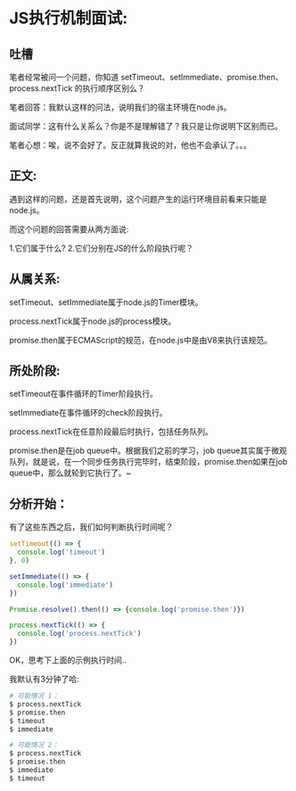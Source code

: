 # JS执行机制面试:

## 吐槽

笔者经常被问一个问题，你知道 setTimeout、setImmediate、promise.then、process.nextTick 的执行顺序区别么？

笔者回答：我默认这样的问法，说明我们的宿主环境在node.js。

面试同学：这有什么关系么？你是不是理解错了？我只是让你说明下区别而已。

笔者心想：唉，说不会好了。反正就算我说的对，他也不会承认了。。。

## 正文:

遇到这样的问题，还是首先说明，这个问题产生的运行环境目前看来只能是node.js。

而这个问题的回答需要从两方面说:

1.它们属于什么?
2.它们分别在JS的什么阶段执行呢？

## 从属关系:

setTimeout、setImmediate属于node.js的Timer模块。

process.nextTick属于node.js的process模块。

promise.then属于ECMAScript的规范，在node.js中是由V8来执行该规范。

## 所处阶段:

setTimeout在事件循环的Timer阶段执行。

setImmediate在事件循环的check阶段执行。

process.nextTick在任意阶段最后时执行，包括任务队列。

promise.then是在job queue中。根据我们之前的学习，job queue其实属于微观队列，就是说，在一个同步任务执行完毕时，结束阶段，promise.then如果在job queue中，那么就轮到它执行了。~

## 分析开始：

有了这些东西之后，我们如何判断执行时间呢？

```JavaScript
setTimeout(() => {
  console.log('timeout')
}, 0)

setImmediate(() => {
  console.log('immediate')
})

Promise.resolve().then(() => {console.log('promise.then')})

process.nextTick(() => {
  console.log('process.nextTick')
})
```

OK，思考下上面的示例执行时间..

我默认有3分钟了哈:

```bash
# 可能情况 1：
$ process.nextTick
$ promise.then
$ timeout
$ immediate

# 可能情况 2：
$ process.nextTick
$ promise.then
$ immediate
$ timeout
```
